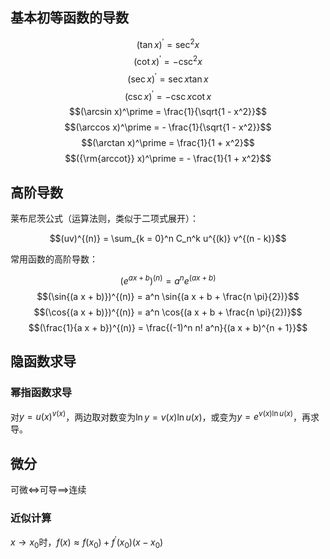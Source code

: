 ## 基本初等函数的导数

$$(\tan x)^\prime = \sec^2 x$$
$$(\cot x)^\prime = - \csc^2 x$$
$$(\sec x)^\prime = \sec x \tan x$$
$$(\csc x)^\prime = - \csc x \cot x$$
$$(\arcsin x)^\prime = \frac{1}{\sqrt{1 - x^2}}$$
$$(\arccos x)^\prime = - \frac{1}{\sqrt{1 - x^2}}$$
$$(\arctan x)^\prime = \frac{1}{1 + x^2}$$
$$({\rm{arccot}} x)^\prime = - \frac{1}{1 + x^2}$$

## 高阶导数

莱布尼茨公式（运算法则，类似于二项式展开）：

$$(uv)^{(n)} = \sum_{k = 0}^n C_n^k u^{(k)} v^{(n - k)}$$

常用函数的高阶导数：

$$(e^{a x + b})^{(n)} = a^n e^{(a x + b)}$$
$$(\sin{(a x + b)})^{(n)} = a^n \sin{(a x + b + \frac{n \pi}{2})}$$
$$(\cos{(a x + b)})^{(n)} = a^n \cos{(a x + b + \frac{n \pi}{2})}$$
$$(\frac{1}{a x + b})^{(n)} = \frac{(-1)^n n! a^n}{(a x + b)^{n + 1}}$$

## 隐函数求导

### 幂指函数求导

对$y = u(x)^{v(x)}$，两边取对数变为$\ln{y} = v(x) \ln{u(x)}$，或变为$y = e^{v(x) \ln{u(x)}}$，再求导。

## 微分

可微$\iff$可导$\implies$连续

### 近似计算

$x \to x_0$时，$f(x) \approx f(x_0) + f^\prime (x_0) (x - x_0)$